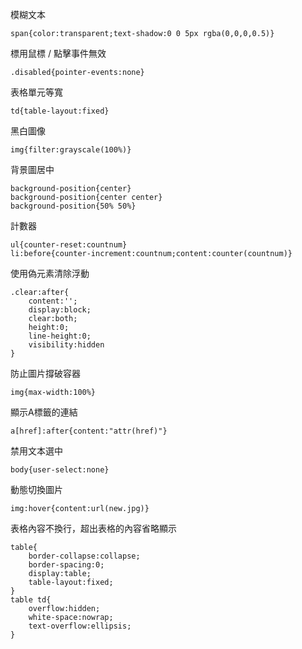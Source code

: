 模糊文本
```
span{color:transparent;text-shadow:0 0 5px rgba(0,0,0,0.5)}
```

標用鼠標 / 點擊事件無效
```
.disabled{pointer-events:none}
```

表格單元等寬
```
td{table-layout:fixed}
```

黑白圖像
```
img{filter:grayscale(100%)}
```

背景圖居中
```
background-position{center}
background-position{center center}
background-position{50% 50%}
```

計數器
```
ul{counter-reset:countnum}
li:before{counter-increment:countnum;content:counter(countnum)}
```

使用偽元素清除浮動
```
.clear:after{
	content:'';
	display:block;
	clear:both;
	height:0;
	line-height:0;
	visibility:hidden
}
```

防止圖片撐破容器
```
img{max-width:100%}
```

顯示A標籤的連結
```
a[href]:after{content:"attr(href)"}
```

禁用文本選中
```
body{user-select:none}
```

動態切換圖片
```
img:hover{content:url(new.jpg)}
```

表格內容不換行，超出表格的內容省略顯示
```
table{
	border-collapse:collapse;
	border-spacing:0;
	display:table;
	table-layout:fixed;
}
table td{
	overflow:hidden;
	white-space:nowrap;
	text-overflow:ellipsis;
}
```